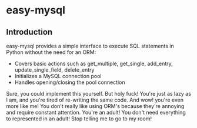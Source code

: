 # easy-mysql

## Introduction 

easy-mysql provides a simple interface to execute SQL statements in Python without the need for an ORM: 

- Covers basic actions such as get_multiple, get_single, add_entry, update_single_field, delete_entry 
- Initializes a MySQL connection pool 
- Handles opening/closing the pool connection 

Sure, you could implement this yourself. But holy fuck! You're just as lazy as I am, and you're tired of re-writing the same code. And wow! you're even more like me! You don't really like using ORM's because they're annoying and require constant attention. You're an adult! You don't need everything to represented in an adult! Stop telling me to go to my room! 

